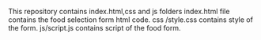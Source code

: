 This repository contains index.html,css and js folders
index.html file contains the food selection form html code.
css /style.css contains style of the form.
 js/script.js contains script of the food form.

